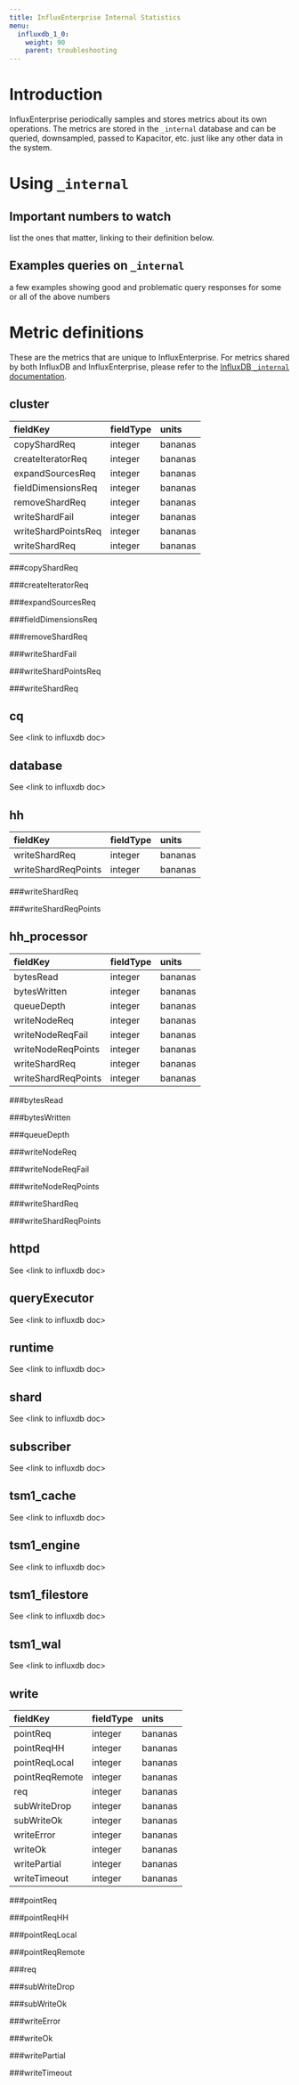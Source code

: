 ```yaml
---
title: InfluxEnterprise Internal Statistics
menu:
  influxdb_1_0:
    weight: 90
    parent: troubleshooting
---
```


# Introduction

InfluxEnterprise periodically samples and stores metrics about its own operations. 
The metrics are stored in the `_internal` database and can be queried, downsampled, passed to Kapacitor, etc. just like any other data in the system.

# Using `_internal`

## Important numbers to watch

list the ones that matter, linking to their definition below.

## Examples queries on `_internal`

a few examples showing good and problematic query responses for some or all of the above numbers

# Metric definitions

These are the metrics that are unique to InfluxEnterprise. 
For metrics shared by both InfluxDB and InfluxEnterprise, please refer to the [InfluxDB `_internal` documentation](/influxdb/v1.0/troubleshooting/internal_statistics).

## cluster

| fieldKey | fieldType | units |
| :---- | :---- | :---- |
| copyShardReq | integer | bananas |
| createIteratorReq | integer | bananas |
| expandSourcesReq | integer | bananas |
| fieldDimensionsReq | integer | bananas |
| removeShardReq | integer | bananas |
| writeShardFail | integer | bananas |
| writeShardPointsReq | integer | bananas |
| writeShardReq | integer | bananas |

###copyShardReq

###createIteratorReq

###expandSourcesReq

###fieldDimensionsReq

###removeShardReq

###writeShardFail

###writeShardPointsReq

###writeShardReq

## cq  

See \<link to influxdb doc\>

## database  

See \<link to influxdb doc\>

## hh

| fieldKey | fieldType | units |
| :---- | :---- | :---- |
| writeShardReq | integer | bananas |
| writeShardReqPoints | integer | bananas |

###writeShardReq

###writeShardReqPoints

## hh_processor

| fieldKey | fieldType | units |
| :---- | :---- | :---- |
| bytesRead | integer | bananas |
| bytesWritten | integer | bananas |
| queueDepth | integer | bananas |
| writeNodeReq | integer | bananas |
| writeNodeReqFail | integer | bananas |
| writeNodeReqPoints | integer | bananas |
| writeShardReq | integer | bananas |
| writeShardReqPoints | integer | bananas |

###bytesRead

###bytesWritten

###queueDepth

###writeNodeReq

###writeNodeReqFail

###writeNodeReqPoints

###writeShardReq

###writeShardReqPoints

## httpd  

See \<link to influxdb doc\>

## queryExecutor  

See \<link to influxdb doc\>

## runtime  

See \<link to influxdb doc\>

## shard  

See \<link to influxdb doc\>

## subscriber  

See \<link to influxdb doc\>

## tsm1_cache  

See \<link to influxdb doc\>

## tsm1_engine  

See \<link to influxdb doc\>

## tsm1_filestore  

See \<link to influxdb doc\>

## tsm1_wal  

See \<link to influxdb doc\>


## write  

| fieldKey | fieldType | units |
| :---- | :---- | :---- |
| pointReq | integer | bananas |
| pointReqHH | integer | bananas |
| pointReqLocal | integer | bananas |
| pointReqRemote | integer | bananas |
| req | integer | bananas |
| subWriteDrop | integer | bananas |
| subWriteOk | integer | bananas |
| writeError | integer | bananas |
| writeOk | integer | bananas |
| writePartial | integer | bananas |
| writeTimeout | integer | bananas |

###pointReq

###pointReqHH

###pointReqLocal

###pointReqRemote

###req

###subWriteDrop

###subWriteOk

###writeError

###writeOk

###writePartial

###writeTimeout

